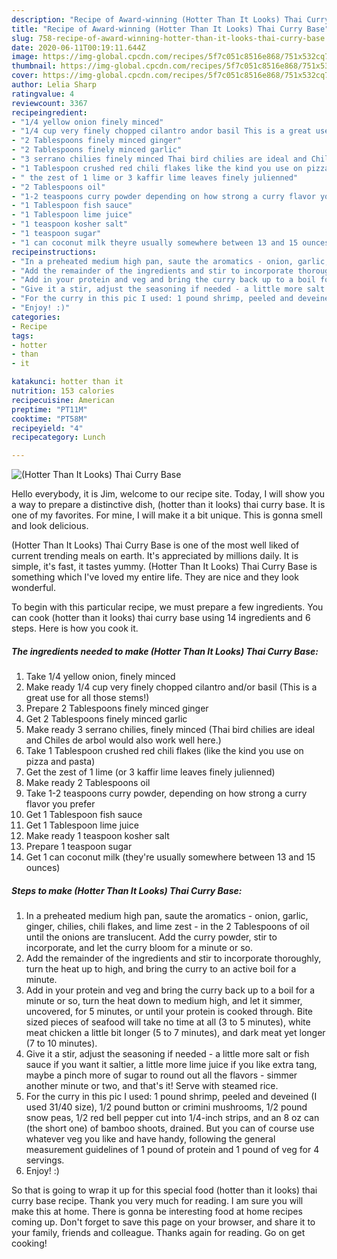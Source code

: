 ```yaml
---
description: "Recipe of Award-winning (Hotter Than It Looks) Thai Curry Base"
title: "Recipe of Award-winning (Hotter Than It Looks) Thai Curry Base"
slug: 758-recipe-of-award-winning-hotter-than-it-looks-thai-curry-base
date: 2020-06-11T00:19:11.644Z
image: https://img-global.cpcdn.com/recipes/5f7c051c8516e868/751x532cq70/hotter-than-it-looks-thai-curry-base-recipe-main-photo.jpg
thumbnail: https://img-global.cpcdn.com/recipes/5f7c051c8516e868/751x532cq70/hotter-than-it-looks-thai-curry-base-recipe-main-photo.jpg
cover: https://img-global.cpcdn.com/recipes/5f7c051c8516e868/751x532cq70/hotter-than-it-looks-thai-curry-base-recipe-main-photo.jpg
author: Lelia Sharp
ratingvalue: 4
reviewcount: 3367
recipeingredient:
- "1/4 yellow onion finely minced"
- "1/4 cup very finely chopped cilantro andor basil This is a great use for all those stems"
- "2 Tablespoons finely minced ginger"
- "2 Tablespoons finely minced garlic"
- "3 serrano chilies finely minced Thai bird chilies are ideal and Chiles de arbol would also work well here"
- "1 Tablespoon crushed red chili flakes like the kind you use on pizza and pasta"
- " the zest of 1 lime or 3 kaffir lime leaves finely julienned"
- "2 Tablespoons oil"
- "1-2 teaspoons curry powder depending on how strong a curry flavor you prefer"
- "1 Tablespoon fish sauce"
- "1 Tablespoon lime juice"
- "1 teaspoon kosher salt"
- "1 teaspoon sugar"
- "1 can coconut milk theyre usually somewhere between 13 and 15 ounces"
recipeinstructions:
- "In a preheated medium high pan, saute the aromatics - onion, garlic, ginger, chilies, chili flakes, and lime zest - in the 2 Tablespoons of oil until the onions are translucent. Add the curry powder, stir to incorporate, and let the curry bloom for a minute or so."
- "Add the remainder of the ingredients and stir to incorporate thoroughly, turn the heat up to high, and bring the curry to an active boil for a minute."
- "Add in your protein and veg and bring the curry back up to a boil for a minute or so, turn the heat down to medium high, and let it simmer, uncovered, for 5 minutes, or until your protein is cooked through. Bite sized pieces of seafood will take no time at all (3 to 5 minutes), white meat chicken a little bit longer (5 to 7 minutes), and dark meat yet longer (7 to 10 minutes)."
- "Give it a stir, adjust the seasoning if needed - a little more salt or fish sauce if you want it saltier, a little more lime juice if you like extra tang, maybe a pinch more of sugar to round out all the flavors - simmer another minute or two, and that&#39;s it! Serve with steamed rice."
- "For the curry in this pic I used: 1 pound shrimp, peeled and deveined (I used 31/40 size), 1/2 pound button or crimini mushrooms, 1/2 pound snow peas, 1/2 red bell pepper cut into 1/4-inch strips, and an 8 oz can (the short one) of bamboo shoots, drained. But you can of course use whatever veg you like and have handy, following the general measurement guidelines of 1 pound of protein and 1 pound of veg for 4 servings."
- "Enjoy! :)"
categories:
- Recipe
tags:
- hotter
- than
- it

katakunci: hotter than it 
nutrition: 153 calories
recipecuisine: American
preptime: "PT11M"
cooktime: "PT58M"
recipeyield: "4"
recipecategory: Lunch

---
```



![(Hotter Than It Looks) Thai Curry Base](https://img-global.cpcdn.com/recipes/5f7c051c8516e868/751x532cq70/hotter-than-it-looks-thai-curry-base-recipe-main-photo.jpg)

Hello everybody, it is Jim, welcome to our recipe site. Today, I will show you a way to prepare a distinctive dish, (hotter than it looks) thai curry base. It is one of my favorites. For mine, I will make it a bit unique. This is gonna smell and look delicious.

(Hotter Than It Looks) Thai Curry Base is one of the most well liked of current trending meals on earth. It's appreciated by millions daily. It is simple, it's fast, it tastes yummy. (Hotter Than It Looks) Thai Curry Base is something which I've loved my entire life. They are nice and they look wonderful.




To begin with this particular recipe, we must prepare a few ingredients. You can cook (hotter than it looks) thai curry base using 14 ingredients and 6 steps. Here is how you cook it.

<!--inarticleads1-->

##### The ingredients needed to make (Hotter Than It Looks) Thai Curry Base:

1. Take 1/4 yellow onion, finely minced
1. Make ready 1/4 cup very finely chopped cilantro and/or basil (This is a great use for all those stems!)
1. Prepare 2 Tablespoons finely minced ginger
1. Get 2 Tablespoons finely minced garlic
1. Make ready 3 serrano chilies, finely minced (Thai bird chilies are ideal and Chiles de arbol would also work well here.)
1. Take 1 Tablespoon crushed red chili flakes (like the kind you use on pizza and pasta)
1. Get  the zest of 1 lime (or 3 kaffir lime leaves finely julienned)
1. Make ready 2 Tablespoons oil
1. Take 1-2 teaspoons curry powder, depending on how strong a curry flavor you prefer
1. Get 1 Tablespoon fish sauce
1. Get 1 Tablespoon lime juice
1. Make ready 1 teaspoon kosher salt
1. Prepare 1 teaspoon sugar
1. Get 1 can coconut milk (they&#39;re usually somewhere between 13 and 15 ounces)




<!--inarticleads2-->

##### Steps to make (Hotter Than It Looks) Thai Curry Base:

1. In a preheated medium high pan, saute the aromatics - onion, garlic, ginger, chilies, chili flakes, and lime zest - in the 2 Tablespoons of oil until the onions are translucent. Add the curry powder, stir to incorporate, and let the curry bloom for a minute or so.
1. Add the remainder of the ingredients and stir to incorporate thoroughly, turn the heat up to high, and bring the curry to an active boil for a minute.
1. Add in your protein and veg and bring the curry back up to a boil for a minute or so, turn the heat down to medium high, and let it simmer, uncovered, for 5 minutes, or until your protein is cooked through. Bite sized pieces of seafood will take no time at all (3 to 5 minutes), white meat chicken a little bit longer (5 to 7 minutes), and dark meat yet longer (7 to 10 minutes).
1. Give it a stir, adjust the seasoning if needed - a little more salt or fish sauce if you want it saltier, a little more lime juice if you like extra tang, maybe a pinch more of sugar to round out all the flavors - simmer another minute or two, and that&#39;s it! Serve with steamed rice.
1. For the curry in this pic I used: 1 pound shrimp, peeled and deveined (I used 31/40 size), 1/2 pound button or crimini mushrooms, 1/2 pound snow peas, 1/2 red bell pepper cut into 1/4-inch strips, and an 8 oz can (the short one) of bamboo shoots, drained. But you can of course use whatever veg you like and have handy, following the general measurement guidelines of 1 pound of protein and 1 pound of veg for 4 servings.
1. Enjoy! :)




So that is going to wrap it up for this special food (hotter than it looks) thai curry base recipe. Thank you very much for reading. I am sure you will make this at home. There is gonna be interesting food at home recipes coming up. Don't forget to save this page on your browser, and share it to your family, friends and colleague. Thanks again for reading. Go on get cooking!
